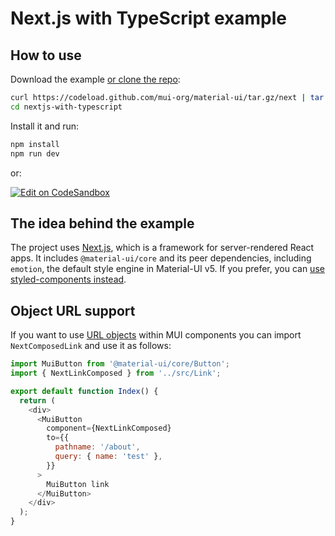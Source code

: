 # Next.js with TypeScript example

## How to use

Download the example [or clone the repo](https://github.com/mui-org/material-ui):

```sh
curl https://codeload.github.com/mui-org/material-ui/tar.gz/next | tar -xz --strip=2  material-ui-next/examples/nextjs-with-typescript
cd nextjs-with-typescript
```

Install it and run:

```sh
npm install
npm run dev
```

or:

[![Edit on CodeSandbox](https://codesandbox.io/static/img/play-codesandbox.svg)](https://codesandbox.io/s/github/mui-org/material-ui/tree/master/examples/nextjs-with-typescript)

## The idea behind the example

The project uses [Next.js](https://github.com/zeit/next.js), which is a framework for server-rendered React apps. It includes `@material-ui/core` and its peer dependencies, including `emotion`, the default style engine in Material-UI v5. If you prefer, you can [use styled-components instead](https://next.material-ui.com/guides/interoperability/#styled-components).

## Object URL support

If you want to use [URL objects](https://nextjs.org/docs/api-reference/next/link#with-url-object) within MUI components you can import `NextComposedLink` and use it as follows:

```js
import MuiButton from '@material-ui/core/Button';
import { NextLinkComposed } from '../src/Link';

export default function Index() {
  return (
    <div>
      <MuiButton
        component={NextLinkComposed}
        to={{
          pathname: '/about',
          query: { name: 'test' },
        }}
      >
        MuiButton link
      </MuiButton>
    </div>
  );
}
```
